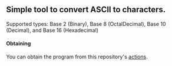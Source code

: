 ## Simple tool to convert ASCII to characters.

Supported types: Base 2 (Binary), Base 8 (OctalDecimal), Base 10 (Decimal), and Base 16 (Hexadecimal)

#### Obtaining
You can obtain the program from this repository's [actions](https://github.com/CloudOn9/AsciiDecoder/actions).

